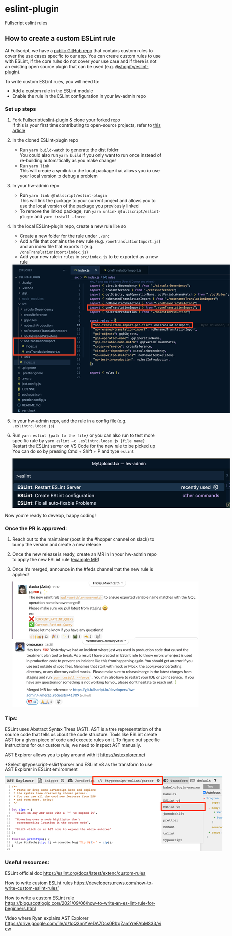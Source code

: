 # eslint-plugin
Fullscript eslint rules

## How to create a custom ESLint rule

At Fullscript, we have a [public GitHub repo](https://github.com/Fullscript/eslint-plugin) that contains custom rules to cover the use cases specific to our app.
You can create custom rules to use with ESLint, if the core rules do not cover your use case and if there is not an existing open source plugin that can be used (e.g. [@shopify/eslint-plugin](https://github.com/Shopify/web-configs/tree/main/packages/eslint-plugin)).

To write custom ESLint rules, you will need to:
- Add a custom rule in the ESLint module
- Enable the rule in the ESLint configuration in your hw-admin repo

### Set up steps
1. Fork [Fullscript/eslint-plugin](https://github.com/Fullscript/eslint-plugin) & clone your forked repo<br />
If this is your first time contributing to open-source projects, refer to [this article](https://dev.to/codesphere/how-to-start-contributing-to-open-source-projects-on-github-534n)
2. In the cloned ESLint-plugin repo
    - Run `yarn build-watch` to generate the dist folder<br />
    You could also run `yarn build` if you only want to run once instead of re-building automatically as you make changes
    - Run `yarn link`<br />
    This will create a symlink to the local package that allows you to use your local version to debug a problem
3. In your hw-admin repo
    - Run `yarn link @fullscript/eslint-plugin`<br />
This will link the package to your current project and allows you to use the local version of the package you previously linked
    - To remove the linked package, run `yarn unlink @fullscript/eslint-plugin` and `yarn install –force`

1. In the local ESLint-plugin repo, create a new rule like so
    - Create a new folder for the rule under `./src`
    - Add a file that contains the new rule (e.g. `/oneTranslationImport.js`) and an index file that exports it  (e.g. `/oneTranslationImport/index.js`)
    - Add your new rule in `rules` in `src/index.js` to be exported as a new rule
    <img src="./assets/create-new-rule.png" alt="Add a new rule" style="max-width: 700px">
2. In your hw-admin repo, add the rule in a config file (e.g. `.eslintrc.loose.js`)
3. Run `yarn eslint {path to the file}` or you can also run to test more specific rule by `yarn eslint —c .eslintrc.loose.js {file name}`<br />
    Restart the ESLint server on VS Code for the new rule to be picked up<br />
    You can do so by pressing Cmd + Shift + P and type `eslint`

    <img src="./assets/restart-eslint-server.png" alt="Add a new rule" style="max-width: 700px">

Now you’re ready to develop, happy coding!

### Once the PR is approved:
1. Reach out to the maintainer (post in the #hopper channel on slack) to bump the version and create a new release
2. Once the new release is ready, create an MR in In your hw-admin repo to apply the new ESLint rule ([example MR](https://git.fullscript.io/developers/hw-admin/-/merge_requests/43442))
3. Once it’s merged, announce in the #feds channel that the new rule is applied!

    <img src="./assets/announcement-1.png" alt="Add a new rule" style="max-width: 600px">
    <img src="./assets/announcement-2.png" alt="Add a new rule" style="max-width: 600px">

### Tips:
ESLint uses Abstract Syntax Trees (AST). AST is a tree representation of the source code that tells us about the code structure. Tools like ESLint create AST for a given piece of code and execute rules on it. To figure out specific instructions for our custom rule, we need to inspect AST manually.

AST Explorer allows you to play around with it
https://astexplorer.net

*Select @typescript-eslint/parser and ESLint v8 as the transform to use AST Explorer in ESLint environment

  <img src="./assets/ast-explorer.png" alt="Add a new rule" style="max-width: 700px">

### Useful resources:
ESLint official doc
https://eslint.org/docs/latest/extend/custom-rules

How to write custom ESLint rules
https://developers.mews.com/how-to-write-custom-eslint-rules/

How to write a custom ESLint rule
https://blog.scottlogic.com/2021/09/06/how-to-write-an-es-lint-rule-for-beginners.html

Video where Ryan explains AST Explorer
https://drive.google.com/file/d/1oQ3nnYVeDA7Dcs0RIzgZamYreFAbMS33/view

